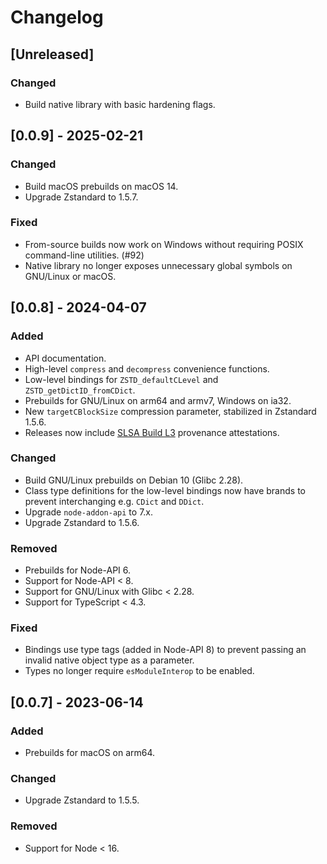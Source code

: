 # Changelog

## [Unreleased]

### Changed

- Build native library with basic hardening flags.

## [0.0.9] - 2025-02-21

### Changed

- Build macOS prebuilds on macOS 14.
- Upgrade Zstandard to 1.5.7.

### Fixed

- From-source builds now work on Windows without requiring POSIX command-line utilities. (#92)
- Native library no longer exposes unnecessary global symbols on GNU/Linux or macOS.

## [0.0.8] - 2024-04-07

### Added

- API documentation.
- High-level `compress` and `decompress` convenience functions.
- Low-level bindings for `ZSTD_defaultCLevel` and `ZSTD_getDictID_fromCDict`.
- Prebuilds for GNU/Linux on arm64 and armv7, Windows on ia32.
- New `targetCBlockSize` compression parameter, stabilized in Zstandard 1.5.6.
- Releases now include [SLSA Build L3](https://slsa.dev/spec/v1.0/levels#build-l3) provenance attestations.

### Changed

- Build GNU/Linux prebuilds on Debian 10 (Glibc 2.28).
- Class type definitions for the low-level bindings now have brands to prevent interchanging e.g. `CDict` and `DDict`.
- Upgrade `node-addon-api` to 7.x.
- Upgrade Zstandard to 1.5.6.

### Removed

- Prebuilds for Node-API 6.
- Support for Node-API < 8.
- Support for GNU/Linux with Glibc < 2.28.
- Support for TypeScript < 4.3.

### Fixed

- Bindings use type tags (added in Node-API 8) to prevent passing an invalid native object type as a parameter.
- Types no longer require `esModuleInterop` to be enabled.

## [0.0.7] - 2023-06-14

### Added

- Prebuilds for macOS on arm64.

### Changed

- Upgrade Zstandard to 1.5.5.

### Removed

- Support for Node < 16.
